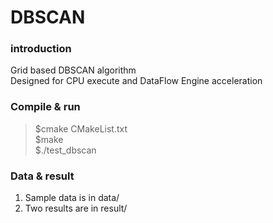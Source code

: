 DBSCAN
======

### introduction  
Grid based DBSCAN algorithm  
Designed for CPU execute and DataFlow Engine acceleration  

### Compile & run  
>  $cmake CMakeList.txt  
>  $make  
>  $./test_dbscan  

### Data & result  
1. Sample data is in data/  
2. Two results are in result/  
